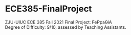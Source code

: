 # ECE385-FinalProject
ZJU-UIUC ECE 385 Fall 2021 Final Project: FePpaGiA   
Degree of Difficulty: 9/10, assessed by Teaching Assistants.
